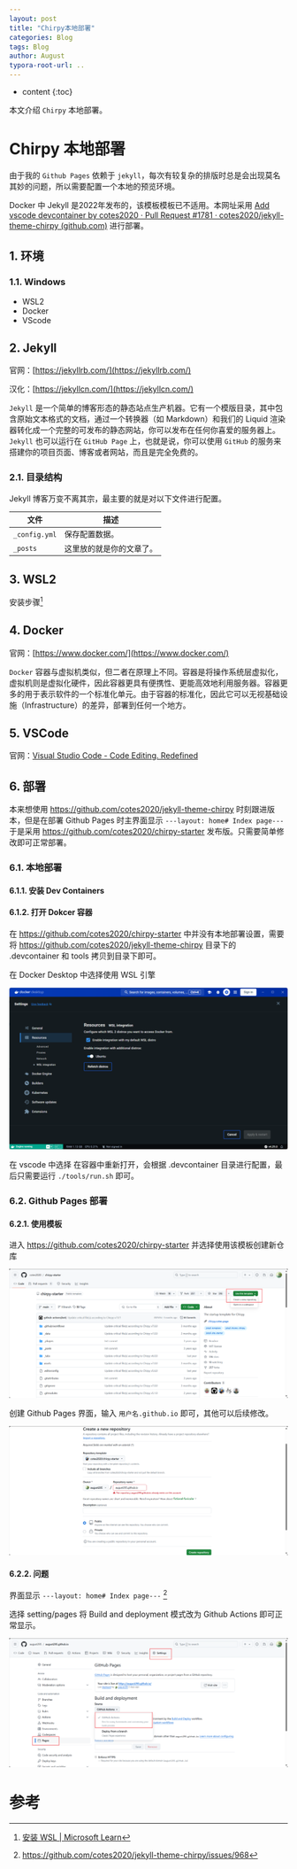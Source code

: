 ```yaml
---
layout: post
title: "Chirpy本地部署"
categories: Blog
tags: Blog
author: August
typora-root-url: ..
---
```


* content
{:toc}

本文介绍 `Chirpy` 本地部署。



# Chirpy 本地部署

由于我的 `Github Pages` 依赖于 `jekyll`，每次有较复杂的排版时总是会出现莫名其妙的问题，所以需要配置一个本地的预览环境。

Docker 中 Jekyll 是2022年发布的，该模板模板已不适用。本网址采用 [Add vscode devcontainer by cotes2020 · Pull Request #1781 · cotes2020/jekyll-theme-chirpy (github.com)](https://github.com/cotes2020/jekyll-theme-chirpy/pull/1781) 进行部署。



## 1. 环境

### 1.1. Windows

- WSL2
- Docker
- VScode



## 2. Jekyll

官网：[https://jekyllrb.com/](https://jekyllrb.com/)

汉化：[https://jekyllcn.com/](https://jekyllcn.com/)

`Jekyll` 是一个简单的博客形态的静态站点生产机器。它有一个模版目录，其中包含原始文本格式的文档，通过一个转换器（如 Markdown）和我们的 Liquid 渲染器转化成一个完整的可发布的静态网站，你可以发布在任何你喜爱的服务器上。`Jekyll` 也可以运行在 `GitHub Page` 上，也就是说，你可以使用 `GitHub` 的服务来搭建你的项目页面、博客或者网站，而且是完全免费的。

### 2.1. 目录结构

Jekyll 博客万变不离其宗，最主要的就是对以下文件进行配置。

| 文件          | 描述                     |
| ------------- | ------------------------ |
| `_config.yml` | 保存配置数据。           |
| `_posts`      | 这里放的就是你的文章了。 |



## 3. WSL2

安装步骤[^1]



## 4. Docker

官网：[https://www.docker.com/](https://www.docker.com/)

`Docker` 容器与虚拟机类似，但二者在原理上不同。容器是将操作系统层虚拟化，虚拟机则是虚拟化硬件，因此容器更具有便携性、更能高效地利用服务器。容器更多的用于表示软件的一个标准化单元。由于容器的标准化，因此它可以无视基础设施（Infrastructure）的差异，部署到任何一个地方。



## 5. VSCode

官网：[Visual Studio Code - Code Editing. Redefined](https://code.visualstudio.com/)



## 6. 部署

本来想使用 https://github.com/cotes2020/jekyll-theme-chirpy 时刻跟进版本，但是在部署 Github Pages 时主界面显示 `---layout: home# Index page---` 于是采用 https://github.com/cotes2020/chirpy-starter 发布版。只需要简单修改即可正常部署。

### 6.1. 本地部署

#### 6.1.1. 安装 Dev Containers

#### 6.1.2. 打开 Dokcer 容器

在 https://github.com/cotes2020/chirpy-starter 中并没有本地部署设置，需要将 https://github.com/cotes2020/jekyll-theme-chirpy 目录下的 .devcontainer 和 tools 拷贝到目录下即可。

在 Docker Desktop 中选择使用 WSL 引擎

![](/media/image/2024-08-11-Chirpy本地部署/dokcer_wsl.png)

在 vscode 中选择 在容器中重新打开，会根据 .devcontainer 目录进行配置，最后只需要运行 `./tools/run.sh` 即可。

### 6.2. Github Pages 部署

#### 6.2.1. 使用模板

进入 https://github.com/cotes2020/chirpy-starter 并选择使用该模板创建新仓库

![](/media/image/2024-08-11-Chirpy本地部署/use_template.png)

创建 Github Pages 界面，输入 `用户名.github.io` 即可，其他可以后续修改。

![](/media/image/2024-08-11-Chirpy本地部署/create_repository.png)

#### 6.2.2. 问题

界面显示 `---layout: home# Index page---` [^2]

选择 setting/pages 将 Build and deployment 模式改为 Github Actions 即可正常显示。

![](/media/image/2024-08-11-Chirpy本地部署/pages.png)



# 参考

[^1]: [安装 WSL | Microsoft Learn](https://learn.microsoft.com/zh-cn/windows/wsl/install)
[^2]: https://github.com/cotes2020/jekyll-theme-chirpy/issues/968
